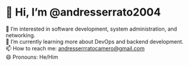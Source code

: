 # 👋 Hi, I’m @andresserrato2004

👀 I’m interested in software development, system administration, and networking.  
🌱 I’m currently learning more about DevOps and backend development.  
📫 How to reach me: [andresserrratocamero@gmail.com](mailto:andresserrratocamero@gmail.com)  
😄 Pronouns: He/Him  
